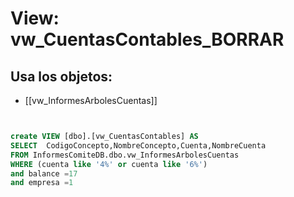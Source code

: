 # View: vw_CuentasContables_BORRAR

## Usa los objetos:
- [[vw_InformesArbolesCuentas]]

```sql


create VIEW [dbo].[vw_CuentasContables] AS
SELECT	CodigoConcepto,NombreConcepto,Cuenta,NombreCuenta
FROM InformesComiteDB.dbo.vw_InformesArbolesCuentas
WHERE (cuenta like '4%' or cuenta like '6%')
and balance =17
and empresa =1

```
